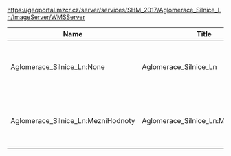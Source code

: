 https://geoportal.mzcr.cz/server/services/SHM_2017/Aglomerace_Silnice_Ln/ImageServer/WMSServer

|Name|Title|Abstract|
|--|--|--|
|Aglomerace_Silnice_Ln:None|Aglomerace_Silnice_Ln|Hlukový ukazatel Ln pro silnice v aglomeracích v 5dB pásmech|
|Aglomerace_Silnice_Ln:MezniHodnoty|Aglomerace_Silnice_Ln:MezniHodnoty|Mezní hodnoty hlukového ukazatele Ln pro silnice v aglomeracích|
